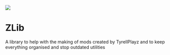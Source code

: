 [![](http://cf.way2muchnoise.eu/full_571116_downloads.svg)](https://www.curseforge.com/minecraft/mc-mods/zlib)
# ZLib
 A library to help with the making of mods created by TyrellPlayz and to keep everything organised and stop outdated utilities
